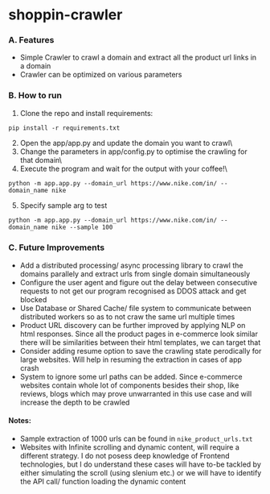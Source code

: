 # shoppin-crawler

### A. Features

-   Simple Crawler to crawl a domain and extract all the product url links in a domain
-   Crawler can be optimized on various parameters

### B. How to run

1. Clone the repo and install requirements:

```
pip install -r requirements.txt
```

2. Open the app/app.py and update the domain you want to crawl\
3. Change the parameters in app/config.py to optimise the crawling for that domain\
4. Execute the program and wait for the output with your coffee!\

```
python -m app.app.py --domain_url https://www.nike.com/in/ --domain_name nike
```
5. Specify sample arg to test
```
python -m app.app.py --domain_url https://www.nike.com/in/ --domain_name nike --sample 100
```

##### 

### C. Future Improvements

-   Add a distributed processing/ async processing library to crawl the domains parallely and extract urls from single domain simultaneously
-   Configure the user agent and figure out the delay between consecutive requests to not get our program recognised as DDOS attack and get blocked
-   Use Database or Shared Cache/ file system to communicate between distributed workers so as to not craw the same url multiple times
-   Product URL discovery can be further improved by applying NLP on html responses. Since all the product pages in e-commerce look similar there will be similarities between their html templates, we can target that
-   Consider adding resume option to save the crawling state perodically for large websites. Will help in resuming the extraction in cases of app crash
-   System to ignore some url paths can be added. Since e-commerce websites contain whole lot of components besides their shop, like reviews, blogs
    which may prove unwarranted in this use case and will increase the depth to be crawled

#### Notes:
- Sample extraction of 1000 urls can be found in `nike_product_urls.txt`
- Websites with Infinite scrolling and dynamic content, will require a different strategy. I do not posess deep knowledge of Frontend technologies, but I do understand these cases will have to-be tackled by either simulating the scroll (using slenium etc.) or we will have to identify the API call/ function loading the dynamic content
